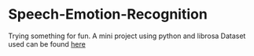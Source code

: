 # Speech-Emotion-Recognition
Trying something for fun.
A mini project using python and librosa
Dataset used can be found [here](https://drive.google.com/file/d/1wWsrN2Ep7x6lWqOXfr4rpKGYrJhWc8z7/view) 
